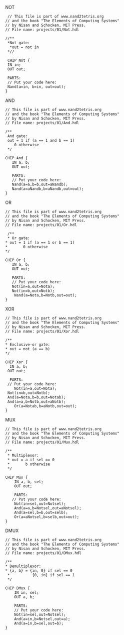 NOT

     // This file is part of www.nand2tetris.org
    // and the book "The Elements of Computing Systems"
    // by Nisan and Schocken, MIT Press.
    // File name: projects/01/Not.hdl

    //**
     *Not gate:
      *out = not in
     *//

     CHIP Not {
     IN in;
     OUT out;

     PARTS:
     // Put your code here:
     Nand(a=in, b=in, out=out);
    }

AND

    // This file is part of www.nand2tetris.org
    // and the book "The Elements of Computing Systems"
    // by Nisan and Schocken, MIT Press.
    // File name: projects/01/And.hdl

    /**
     And gate: 
     out = 1 if (a == 1 and b == 1)
        0 otherwise
     */

    CHIP And {
       IN a, b;
       OUT out;
 
       PARTS:
       // Put your code here:
       Nand(a=a,b=b,out=aNandb);
       Nand(a=aNandb,b=aNandb,out=out);
    }
OR

    // This file is part of www.nand2tetris.org
    // and the book "The Elements of Computing Systems"
    // by Nisan and Schocken, MIT Press.
    // File name: projects/01/Or.hdl

     /**
     * Or gate:
    * out = 1 if (a == 1 or b == 1)
    *       0 otherwise
    */

    CHIP Or {
       IN a, b;
       OUT out;

       PARTS:
       // Put your code here:
       Not(in=a,out=Nota);
       Not(in=b,out=Notb);
        Nand(a=Nota,b=Notb,out=out);
    }
XOR

    // This file is part of www.nand2tetris.org
    // and the book "The Elements of Computing Systems"
    // by Nisan and Schocken, MIT Press.
    // File name: projects/01/Xor.hdl

    /**
    * Exclusive-or gate:
    * out = not (a == b)
    */

    CHIP Xor {
      IN a, b;
     OUT out;

      PARTS:
     // Put your code here:
        Not(in=a,out=Nota);
     Not(in=b,out=Notb);
     And(a=Nota,b=b,out=Notab);
     And(a=a,b=Notb,out=aNotb);
        Or(a=Notab,b=aNotb,out=out);
    }
MUX

    // This file is part of www.nand2tetris.org
    // and the book "The Elements of Computing Systems"
    // by Nisan and Schocken, MIT Press.
    // File name: projects/01/Mux.hdl

    /** 
     * Multiplexor:
     * out = a if sel == 0
     *       b otherwise
     */

    CHIP Mux {
        IN a, b, sel;
        OUT out;

        PARTS:
       // Put your code here:
        Not(in=sel,out=Notsel);
        And(a=a,b=Notsel,out=aNotsel);
        And(a=sel,b=b,out=selb);
        Or(a=aNotsel,b=selb,out=out);
    }
DMUX

    // This file is part of www.nand2tetris.org
    // and the book "The Elements of Computing Systems"
    // by Nisan and Schocken, MIT Press.
    // File name: projects/01/DMux.hdl

    /**
    * Demultiplexor:
    * {a, b} = {in, 0} if sel == 0
     *          {0, in} if sel == 1
     */

    CHIP DMux {
        IN in, sel;
        OUT a, b;

        PARTS:
        // Put your code here:
        Not(in=sel,out=Notsel);
        And(a=in,b=Notsel,out=a);
        And(a=in,b=sel,out=b);
    }


